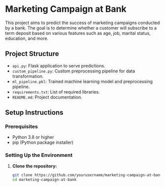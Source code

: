 # Marketing Campaign at Bank

This project aims to predict the success of marketing campaigns conducted by a bank. The goal is to determine whether a customer will subscribe to a term deposit based on various features such as age, job, marital status, education, and more.

## Project Structure

- `api.py`: Flask application to serve predictions.
- `custom_pipeline.py`: Custom preprocessing pipeline for data transformation.
- `ml_pipeline.pkl`: Trained machine learning model and preprocessing pipeline.
- `requirements.txt`: List of required libraries.
- `README.md`: Project documentation.

## Setup Instructions

### Prerequisites

- Python 3.8 or higher
- pip (Python package installer)

### Setting Up the Environment

1. **Clone the repository:**

   ```sh
   git clone https://github.com/yourusername/marketing-campaign-at-bank.git
   cd marketing-campaign-at-bank

   